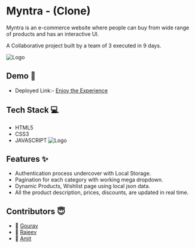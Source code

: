 
# Myntra - (Clone)

Myntra is an e-commerce website where people can buy from wide range of products and has an interactive UI. 

A Collaborative project built by a team of 3 executed in 9 days.


![Logo](https://images2.imgbox.com/32/1f/GFkDE7dl_o.jpeg)


## Demo  🎥

- Deployed Link:- [Enjoy the Experience](https://myntra-clon.netlify.app/)


## Tech Stack 💻

- HTML5
- CSS3
- JAVASCRIPT
![Logo](https://images2.imgbox.com/55/56/AjATjut5_o.png)




## Features ✨

- Authentication process undercover with Local Storage.
- Pagination for each category with working mega dropdown.
- Dynamic Products, Wishlist page using local json data.
- All the product description, prices, discounts, are updated in real   time.




## Contributors  😇

- 👤 [Gourav](https://github.com/panchal-goru)
- 👤 [Rajeev](https://github.com/rajyadav543)
- 👤 [Amit](https://github.com/Amitcoder24)



